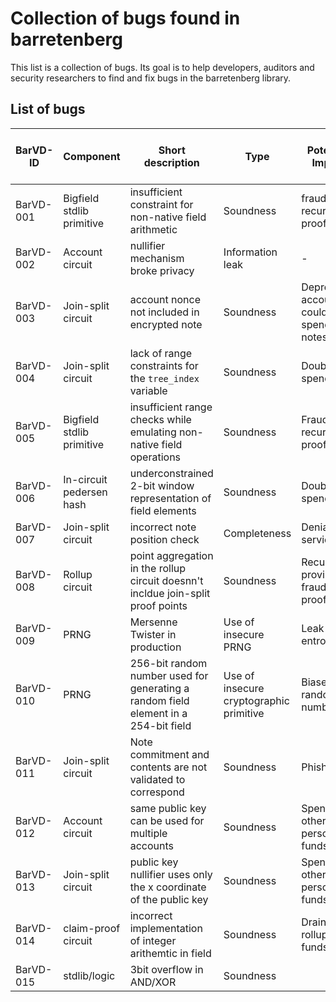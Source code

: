 # Collection of bugs found in barretenberg

This list is a collection of bugs. Its goal is to help developers, auditors and security researchers to find and fix bugs in the barretenberg library.

## List of bugs

| BarVD-ID | Component | Short description | Type | Potential Impact | Mechanism of finding | Found with a tool? | Found internally (yes or no) | Found by | Link to issue | Link to fix | Link to description |
|-----------|-----------|-------------------|------|------------------|----------------------|-------------------|------------------------------|-----------|--------------|------------|---------------------|
| BarVD-001 | Bigfield stdlib primitive| insufficient constraint for non-native field arithmetic | Soundness | fraudulent recursive proofs | Manual code review | No | Yes | | | | [Description](https://medium.com/@jaosef/54dff729a24f) |
| BarVD-002 | Account circuit | nullifier mechanism broke privacy | Information leak | - | Manual code review | No | Yes | | | | [Description](https://medium.com/@jaosef/54dff729a24f) |
| BarVD-003 | Join-split circuit | account nonce not included in encrypted note | Soundness | Deprecated account could spend notes | Manual code review | No | Yes | | | | [Description](https://medium.com/@jaosef/54dff729a24f) |
| BarVD-004 | Join-split circuit | lack of range constraints for the `tree_index` variable | Soundness | Double spending | Manual code review | No | Yes | Wedderburn | | | [Description](https://hackmd.io/@aztec-network/disclosure-of-recent-vulnerabilities) |
| BarVD-005 | Bigfield stdlib primitive | insufficient range checks while emulating non-native field operations | Soundness | Fraudulent recursive proofs | Manual code review | No | No | Xin Gao and Onur Kilic | | | [Description](https://hackmd.io/@aztec-network/disclosure-of-recent-vulnerabilities) |
| BarVD-006 | In-circuit pedersen hash | underconstrained 2-bit window representation of field elements | Soundness | Double spending | Manual code review | No | Yes | @arielgabizon | | | [Description](https://medium.com/aztec-protocol/vulnerabilities-found-in-aztec-2-0-9b80c8bf416c) |
| BarVD-007 | Join-split circuit | incorrect note position check | Completeness | Denial of service | Manual code review | No | Yes | @arielgabizon | | | [Description](https://medium.com/aztec-protocol/vulnerabilities-found-in-aztec-2-0-9b80c8bf416c) |
| BarVD-008 | Rollup circuit | point aggregation in the rollup circuit doesnn't incldue join-split proof points | Soundness | Recursively proving fraudulent proofs | Manual code review | No | Yes | @arielgabizon | | | [Description](https://medium.com/aztec-protocol/vulnerabilities-found-in-aztec-2-0-9b80c8bf416c) |
| BarVD-009 | PRNG | Mersenne Twister in production | Use of insecure PRNG| Leak of entropy | Manual code review | No | No | Daira Hopwood and Sean Bowe | | | [Description](https://medium.com/aztec-protocol/vulnerabilities-found-in-aztec-2-0-9b80c8bf416c) |
| BarVD-010 | PRNG | 256-bit random number used for generating a random field element in a 254-bit field | Use of insecure cryptographic primitive | Biased random number | Manual code review | No | No | Daira Hopwood and Sean Bowe | | | [Description](https://medium.com/aztec-protocol/vulnerabilities-found-in-aztec-2-0-9b80c8bf416c) |
| BarVD-011 | Join-split circuit | Note commitment and contents are not validated to correspond | Soundness | Phishing | Manual code review | No | Yes | @arielgabizon | | | [Description](https://medium.com/aztec-protocol/vulnerabilities-found-in-aztec-2-0-9b80c8bf416c) |
| BarVD-012 | Account circuit | same public key can be used for multiple accounts | Soundness | Spending other person's funds | Manual code review | No | Yes | @arielgabizon | | | [Description](https://hackmd.io/@aztec-network/HJDt63w69?type=view) |
| BarVD-013 | Join-split circuit | public key nullifier uses only the x coordinate of the public key | Soundness | Spending other person's funds | Manual code review | No | Yes | @arielgabizon | | | [Description](https://hackmd.io/@aztec-network/HJDt63w69?type=view) |
| BarVD-014 | claim-proof circuit | incorrect implementation of integer arithemtic in field | Soundness | Draining rollup funds | Manual code review | No | No | [@lucash-dev](https://github.com/lucash-dev) | | | [Description](https://hackmd.io/@aztec-network/claim-proof-bug) |
| BarVD-015 | stdlib/logic | 3bit overflow in AND/XOR | Soundness |  | acir_formal_proofs | Yes | Yes | @defkit & @Sarkoxed | | https://github.com/AztecProtocol/aztec-packages/pull/11651 |  |